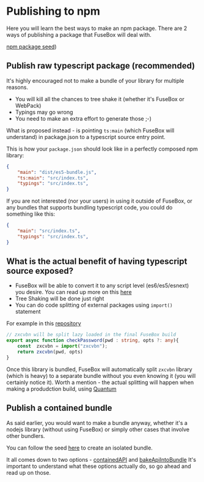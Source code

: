 # Publishing to npm

Here you will learn the best ways to make an npm package. There are 2 ways of publishing a package that FuseBox will deal with.

[npm package seed](https://github.com/fuse-box/fuse-box-npm-package-seed))

## Publish raw typescript package (recommended)

It's highly encouraged not to make a bundle of your library for multiple reasons.

* You will kill all the chances to tree shake it (whether it's FuseBox or WebPack)
* Typings may go wrong
* You need to make an extra effort to generate those ;-)

What is proposed instead - is pointing `ts:main` (which FuseBox will understand) in package.json to a typescript source entry point.

This is how your `package.json` should look like in a perfectly composed npm library:

```json
{
    "main": "dist/es5-bundle.js",
    "ts:main": "src/index.ts",
    "typings": "src/index.ts",
}
```

If you are not interested (nor your users) in using it outside of FuseBox, or any bundles that supports bundling typescript code, you could do something like this:

```json
{
    "main": "src/index.ts",
    "typings": "src/index.ts",
}
```

## What is the actual benefit of having typescript source exposed?

* FuseBox will be able to convert it to any script level (es6/es5/esnext) you desire. You can read up more on this [here](/page/configuration#target)
* Tree Shaking will be done just right
* You can do code splitting of external packages using `import()` statement

For example in this [repository](https://github.com/fuse-box/fuse-ts-raw-package)

```ts
// zxcvbn will be split lazy loaded in the final FuseBox build
export async function checkPassword(pwd : string, opts ?: any){
    const  zxcvbn = import("zxcvbn");
    return zxcvbn(pwd, opts)
}
```

Once this library is bundled, FuseBox will automatically split `zxcvbn` library (which is heavy) to a separate bundle without you even knowing it (you will certainly notice it). Worth a mention - the actual splitting will happen when making a produdction build, using [Quantum](/page/quantum)


## Publish a contained bundle

As said earlier, you would want to make a bundle anyway, whether it's a nodejs library (without using FuseBox) or simply other cases that involve other bundlers.

You can follow the seed [here](https://github.com/fuse-box/fuse-box-npm-package-seed) to create an isolated bundle.

It all comes down to two options - [containedAPI](/page/quantum#containedapi) and [bakeApiIntoBundle](/page/quantum#bakeapiintobundle)
It's important to understand what these options actually do, so go ahead and read up on those.